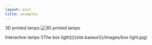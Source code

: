 ```yaml
---
layout: post
title: examples
---
```


3D printed lamps
![3D printed lamps]({{site.baseurl}}/images/3D.jpg)

Interactive lamps
![The box light]({{site.baseurl}}/images/box light.jpg)
